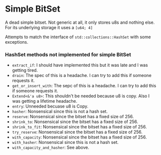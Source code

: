 # Simple BitSet

A dead simple bitset. Not generic at all, it only stores u8s and nothing else. For its underlying storage it uses a `[u64; 4]`

Attempts to match the interface of `std::collections::HashSet` with some exceptions.

### HashSet methods not implemented for simple BitSet

* `extract_if`: I should have implemented this but it was late and I was getting tired.
* `drain`: The spec of this is a headache. I can try to add this if someone requests it.
* `get_or_insert_with`: The sepc of this is a headache. I can try to add this if someone requests it.
* `Extend<&'a u8>`: This shouldn't be needed because u8 is copy. Also I was getting a lifetime headache.
* `entry`: Unneeded becuase u8 is Copy.
* `hasher`: Nonsensical since this is not a hash set.
* `reserve`: Nonsensical since the bitset has a fixed size of 256.
* `shrink_to`: Nonsensical since the bitset has a fixed size of 256.
* `shrink_to_fit`: Nonsensical since the bitset has a fixed size of 256.
* `try_reserve`: Nonsensical since the bitset has a fixed size of 256.
* `with_capacity`: Nonsensical since the bitset has a fixed size of 256.
* `with_hasher`: Nonsensical since this is not a hash set.
* `with_capacity_and_hasher`: See above.
